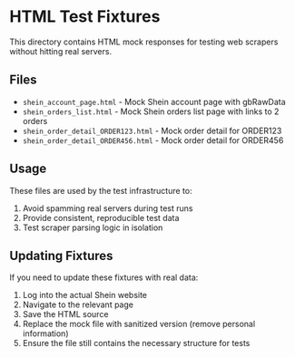 # HTML Test Fixtures

This directory contains HTML mock responses for testing web scrapers without hitting real servers.

## Files

- `shein_account_page.html` - Mock Shein account page with gbRawData
- `shein_orders_list.html` - Mock Shein orders list page with links to 2 orders
- `shein_order_detail_ORDER123.html` - Mock order detail for ORDER123
- `shein_order_detail_ORDER456.html` - Mock order detail for ORDER456

## Usage

These files are used by the test infrastructure to:
1. Avoid spamming real servers during test runs
2. Provide consistent, reproducible test data
3. Test scraper parsing logic in isolation

## Updating Fixtures

If you need to update these fixtures with real data:
1. Log into the actual Shein website
2. Navigate to the relevant page
3. Save the HTML source
4. Replace the mock file with sanitized version (remove personal information)
5. Ensure the file still contains the necessary structure for tests
